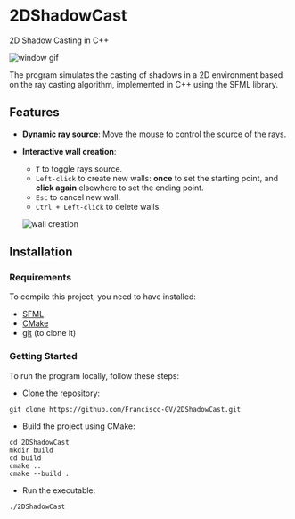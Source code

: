 # 2DShadowCast
2D Shadow Casting in C++

![window gif](https://github.com/Francisco-GV/2DShadowCast/assets/54688495/2830530c-97f4-40ef-ad94-bfac661d8dd3)

The program simulates the casting of shadows in a 2D environment based on the ray casting algorithm, implemented in C++ using the SFML library.

## Features
+ **Dynamic ray source**: Move the mouse to control the source of the rays.
+ **Interactive wall creation**: 
    + `T` to toggle rays source.
    + `Left-click` to create new walls: **once** to set the starting point, and **click again** elsewhere to set the ending point.
    + `Esc` to cancel new wall.
    + `Ctrl + Left-click` to delete walls.

    ![wall creation](https://github.com/Francisco-GV/2DShadowCast/assets/54688495/c954dd49-77cd-43e8-9457-87c48c06c822)


## Installation

### Requirements
To compile this project, you need to have installed:
+ [SFML](https://www.sfml-dev.org/index.php)
+ [CMake](https://cmake.org/)
+ [git](https://git-scm.com/) (to clone it)

### Getting Started
To run the program locally, follow these steps:

+ Clone the repository:  

```
git clone https://github.com/Francisco-GV/2DShadowCast.git
```

+ Build the project using CMake:  
```
cd 2DShadowCast
mkdir build
cd build
cmake ..
cmake --build .
```

+ Run the executable:

```
./2DShadowCast
```